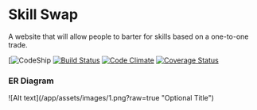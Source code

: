 <h1>Skill Swap</h1>

<p>
A website that will allow people to barter for skills based on a one-to-one trade.
</p>

[![CodeShip](https://codeship.com/projects/b93ea500-80be-0132-079b-364795131dd1/status?branch=master)
[![Build Status](https://travis-ci.org/getschomp/skillswap.svg?branch=master)](https://travis-ci.org/getschomp/skillswap) [![Code Climate](https://codeclimate.com/github/getschomp/skillswap.png)](https://codeclimate.com/github/getschomp/skillswap) [![Coverage Status](https://coveralls.io/repos/getschomp/skillswap/badge.png)](https://coveralls.io/r/getschomp/skillswap)


<h3>ER Diagram</h3>
![Alt text](/app/assets/images/1.png?raw=true "Optional Title")

